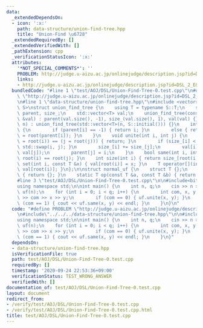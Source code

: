 ```yaml
---
data:
  _extendedDependsOn:
  - icon: ':x:'
    path: data-structure/union-find-tree.hpp
    title: "Union-Find \u6728"
  _extendedRequiredBy: []
  _extendedVerifiedWith: []
  _pathExtension: cpp
  _verificationStatusIcon: ':x:'
  attributes:
    '*NOT_SPECIAL_COMMENTS*': ''
    PROBLEM: http://judge.u-aizu.ac.jp/onlinejudge/description.jsp?id=DSL_2_E&lang=jp
    links:
    - http://judge.u-aizu.ac.jp/onlinejudge/description.jsp?id=DSL_2_E&lang=jp
  bundledCode: "#line 1 \"test/AOJ/DSL/Union-Find-Tree-0.test.cpp\"\n#define PROBLEM\
    \ \"http://judge.u-aizu.ac.jp/onlinejudge/description.jsp?id=DSL_2_E&lang=jp\"\
    \n#line 1 \"data-structure/union-find-tree.hpp\"\n#include <vector>\n\ntemplate<typename\
    \ S>\nstruct union_find_tree {\n    using T = typename S::T;\n    std::vector<int>\
    \ parent, size_;\n    std::vector<T> val;\n    union_find_tree(const std::vector<T>\
    \ &val) : parent(val.size(), -1), size_(val.size(), 1), val(val) {}\n    union_find_tree(int\
    \ n) : union_find_tree(std::vector<T>(n, S::initial())) {}\n    int root(int i)\
    \ {\n        if (parent[i] == -1) { return i; }\n        else { return parent[i]\
    \ = root(parent[i]); }\n    }\n    void unite(int i, int j) {\n        if ((i\
    \ = root(i)) == (j = root(j))) { return; }\n        if (size_[i] < size_[j]) {\
    \ std::swap(i, j); }\n        size_[i] += size_[j];\n        val[i] = S::op(val[i],\
    \ val[j]);\n        parent[j] = i;\n    }\n    bool same(int i, int j) { return\
    \ root(i) == root(j); }\n    int size(int i) { return size_[root(i)]; }\n    void\
    \ set(int i, const T &x) { val[root(i)] = x; }\n    T operator[](int i) { return\
    \ val[root(i)]; }\n};\n\nstruct normal_uf {\n    struct T {};\n    static T initial()\
    \ { return {}; }\n    static T op(const T &a, const T &b) { return {}; }\n};\n\
    #line 3 \"test/AOJ/DSL/Union-Find-Tree-0.test.cpp\"\n\n#include<bits/stdc++.h>\n\
    using namespace std;\n\nint main() {\n    int n, q;\n    cin >> n >> q;\n    union_find_tree<normal_uf>\
    \ uf(n);\n    for (int i = 0; i < q; i++) {\n        int com, x, y;\n        cin\
    \ >> com >> x >> y;\n        if (com == 0) { uf.unite(x, y); }\n        else if\
    \ (com == 1) { cout << uf.same(x, y) << endl; }\n    }\n}\n"
  code: "#define PROBLEM \"http://judge.u-aizu.ac.jp/onlinejudge/description.jsp?id=DSL_2_E&lang=jp\"\
    \n#include\"../../../data-structure/union-find-tree.hpp\"\n\n#include<bits/stdc++.h>\n\
    using namespace std;\n\nint main() {\n    int n, q;\n    cin >> n >> q;\n    union_find_tree<normal_uf>\
    \ uf(n);\n    for (int i = 0; i < q; i++) {\n        int com, x, y;\n        cin\
    \ >> com >> x >> y;\n        if (com == 0) { uf.unite(x, y); }\n        else if\
    \ (com == 1) { cout << uf.same(x, y) << endl; }\n    }\n}"
  dependsOn:
  - data-structure/union-find-tree.hpp
  isVerificationFile: true
  path: test/AOJ/DSL/Union-Find-Tree-0.test.cpp
  requiredBy: []
  timestamp: '2020-09-24 22:53:36+09:00'
  verificationStatus: TEST_WRONG_ANSWER
  verifiedWith: []
documentation_of: test/AOJ/DSL/Union-Find-Tree-0.test.cpp
layout: document
redirect_from:
- /verify/test/AOJ/DSL/Union-Find-Tree-0.test.cpp
- /verify/test/AOJ/DSL/Union-Find-Tree-0.test.cpp.html
title: test/AOJ/DSL/Union-Find-Tree-0.test.cpp
---
```

